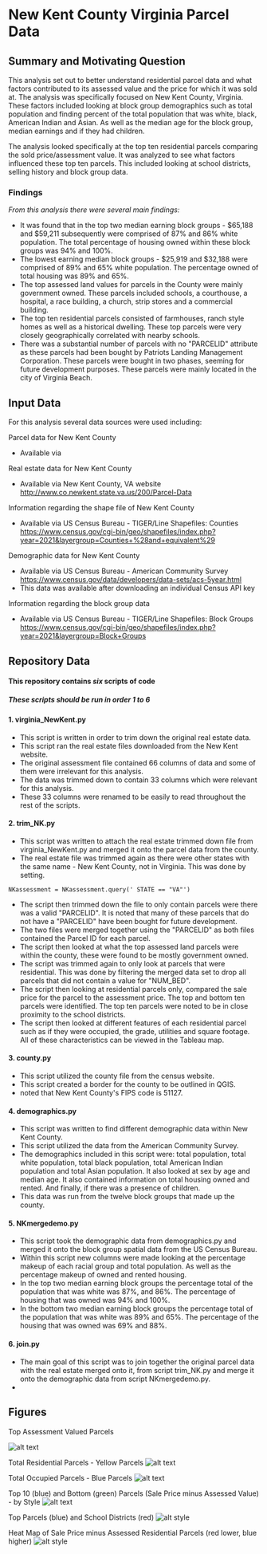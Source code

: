 # New Kent County Virginia Parcel Data

## Summary and Motivating Question

This analysis set out to better understand residential parcel data and what factors contributed to its assessed value and the price for which it was sold at. The analysis was specifically focused on New Kent County, Virginia. These factors included looking at block group demographics such as total population and finding percent of the total population that was white, black, American Indian and Asian. As well as the median age for the block group, median earnings and if they had children. 

The analysis looked specifically at the top ten residential parcels comparing the sold price/assessment value. It was analyzed to see what factors influenced these top ten parcels. This included looking at school districts, selling history and block group data. 

### **Findings**
*From this analysis there were several main findings:*
+ It was found that in the top two median earning block groups - $65,188 and $59,211 subsequently were comprised of 87% and 86% white population. The total percentage of housing owned within these block groups was 94% and 100%.
+ The lowest earning median block groups - $25,919 and $32,188 were comprised of 89% and 65% white population. The percentage owned of total housing was 89% and 65%. 
+ The top assessed land values for parcels in the County were mainly government owned. These parcels included schools, a courthouse, a hospital, a race building, a church, strip stores and a commercial building. 
+ The top ten residential parcels consisted of farmhouses, ranch style homes as well as a historical dwelling. These top parcels were very closely geographically correlated with nearby schools. 
+ There was a substantial number of parcels with no "PARCELID" attribute as these parcels had been bought by Patriots Landing Management Corporation. These parcels were bought in two phases, seeming for future development purposes. These parcels were mainly located in the city of Virginia Beach. 


## Input Data
For this analysis several data sources were used including:

Parcel data for New Kent County 
+ Available via 

Real estate data for New Kent County
+ Available via New Kent County, VA website http://www.co.newkent.state.va.us/200/Parcel-Data 

Information regarding the shape file of New Kent County 
+ Available via US Census Bureau - TIGER/Line Shapefiles: Counties https://www.census.gov/cgi-bin/geo/shapefiles/index.php?year=2021&layergroup=Counties+%28and+equivalent%29 

Demographic data for New Kent County  
+ Available via US Census Bureau - American Community Survey https://www.census.gov/data/developers/data-sets/acs-5year.html
+ This data was available after downloading an individual Census API key

Information regarding the block group data
+ Available via US Census Bureau - TIGER/Line Shapefiles: Block Groups https://www.census.gov/cgi-bin/geo/shapefiles/index.php?year=2021&layergroup=Block+Groups

## Repository Data
#### This repository contains *six* scripts of code
##### These scripts should be run in order 1 to 6

#### 1. virginia_NewKent.py
- This script is written in order to trim down the original real estate data.
- This script ran the real estate files downloaded from the New Kent website.
- The original assessment file contained 66 columns of data and some of them were irrelevant for this analysis. 
- The data was trimmed down to contain 33 columns which were relevant for this analysis.
- These 33 columns were renamed to be easily to read throughout the rest of the scripts.

#### 2. trim_NK.py
- This script was written to attach the real estate trimmed down file from virginia_NewKent.py and merged it onto the parcel data from the county.
- The real estate file was trimmed again as there were other states with the same name - New Kent County, not in Virginia. This was done by setting. 
```
NKassessment = NKassessment.query(' STATE == "VA"')
```
- The script then trimmed down the file to only contain parcels were there was a valid "PARCELID". It is noted that many of these parcels that do not have a "PARCELID" have been bought for future development. 
- The two files were merged together using the "PARCELID" as both files contained the Parcel ID for each parcel. 
- The script then looked at what the top assessed land parcels were within the county, these were found to be mostly government owned.
- The script was trimmed again to only look at parcels that were residential. This was done by filtering the merged data set to drop all parcels that did not contain a value for "NUM_BED".
- The script then looking at residential parcels only, compared the sale price for the parcel to the assessment price. The top and bottom ten parcels were identified. The top ten parcels were noted to be in close proximity to the school districts. 
- The script then looked at different features of each residential parcel such as if they were occupied, the grade, utilities and square footage. All of these characteristics can be viewed in the Tableau map.

#### 3. county.py
- This script utilized the county file from the census website.
- This script created a border for the county to be outlined in QGIS.
- noted that New Kent County's FIPS code is 51127.

#### 4. demographics.py
- This script was written to find different demographic data within New Kent County.
- This script utilized the data from the American Community Survey. 
- The demographics included in this script were: total population, total white population, total black population, total American Indian population and total Asian population. It also looked at sex by age and median age. It also contained information on total housing owned and rented. And finally, if there was a presence of children.
- This data was run from the twelve block groups that made up the county.

#### 5. NKmergedemo.py
- This script took the demographic data from demographics.py and merged it onto the block group spatial data from the US Census Bureau.
- Within this script new columns were made looking at the percentage makeup of each racial group and total population. As well as the percentage makeup of owned and rented housing. 
- In the top two median earning block groups the percentage total of the population that was white was 87%, and 86%. The percentage of housing that was owned was 94% and 100%. 
- In the bottom two median earning block groups the percentage total of the population that was white was 89% and 65%. The percentage of the housing that was owned was 69% and 88%. 

#### 6. join.py
- The main goal of this script was to join together the original parcel data with the real estate merged onto it, from script trim_NK.py and merge it onto the demographic data from script NKmergedemo.py.
-


## Figures

Top Assessment Valued Parcels

![alt text](https://github.com/asmall31/virginia_propertyvalues_dev/blob/main/top%20parcels%20assessment%20values.png "Top Assessed Parcels")

Total Residential Parcels - Yellow Parcels
![alt text](https://github.com/asmall31/virginia_propertyvalues_dev/blob/main/total%20residential.png "Total Residential Parcels")

Total Occupied Parcels - Blue Parcels
![alt text](https://github.com/asmall31/virginia_propertyvalues_dev/blob/main/occupied%20residential%20parcels.png "Occupied Parcels") 

Top 10 (blue) and Bottom (green) Parcels (Sale Price minus Assessed Value) - by Style
![alt text](https://github.com/asmall31/virginia_propertyvalues_dev/blob/main/top:bottom%20residential%20parcels%20style.png "Top and Bottom Parcels")

Top Parcels (blue) and School Districts (red) 
![alt style](https://github.com/asmall31/virginia_propertyvalues_dev/blob/main/schools%20:%20top%20value.png "Top Parcels and Schools")

Heat Map of Sale Price minus Assessed Residential Parcels (red lower, blue higher)
![alt style](https://github.com/asmall31/virginia_propertyvalues_dev/blob/main/heat%20map%20.png "Heat Map of Residential Parcels")
